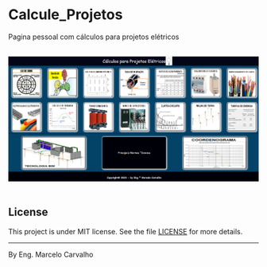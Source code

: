 # Calcule_Projetos
 
Pagina pessoal com cálculos para projetos elétricos


<br>
<img src="imagens/TELA.png">
<br>
<br>

## License

This project is under MIT license. See the file [LICENSE](.github/LICENSE.md) for more details.

---

By Eng. Marcelo Carvalho 